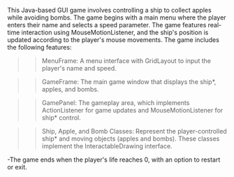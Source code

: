 This Java-based GUI game involves controlling a ship to collect apples while avoiding bombs. The game begins with a main menu where the player enters their name and selects a speed parameter. The game features real-time interaction using MouseMotionListener, and the ship's position is updated according to the player's mouse movements. The game includes the following features:

>>MenuFrame: A menu interface with GridLayout to input the player's name and speed.

>>GameFrame: The main game window that displays the ship*, apples, and bombs.

>>GamePanel: The gameplay area, which implements ActionListener for game updates and MouseMotionListener for ship* control.

>>Ship, Apple, and Bomb Classes: Represent the player-controlled ship* and moving objects (apples and bombs). These classes implement the InteractableDrawing interface.

-The game ends when the player's life reaches 0, with an option to restart or exit.
